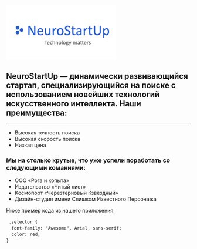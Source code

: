 ![logo.png](images/logo.png)
## NeuroStartUp — динамически развивающийся стартап, специализирующийся на поиске с использованием новейших технологий искусственного интеллекта. Наши преимущества:
______________________________
* Высокая точность поиска
* Высокая скорость поиска
* Низкая цена

### Мы на столько крутые, что уже успели поработать со следующими команиями:

* ООО «Рога и копыта»
* Издательство «Читый лист»
* Космопорт «Черезтерновый Кзвёздный»
* Дизайн-студия имени Слишком Известного Персонажа

Ниже пример кода из нашего приложения:
```html
 .selector {
  font-family: "Awesome", Arial, sans-serif;
  color: red;
}
```